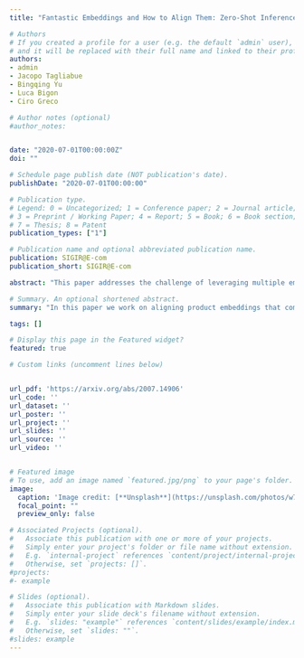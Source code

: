 ```yaml
---
title: "Fantastic Embeddings and How to Align Them: Zero-Shot Inference in a Multi-Shop Scenario"

# Authors
# If you created a profile for a user (e.g. the default `admin` user), write the username (folder name) here
# and it will be replaced with their full name and linked to their profile.
authors:
- admin
- Jacopo Tagliabue
- Bingqing Yu
- Luca Bigon
- Ciro Greco

# Author notes (optional)
#author_notes:


date: "2020-07-01T00:00:00Z"
doi: ""

# Schedule page publish date (NOT publication's date).
publishDate: "2020-07-01T00:00:00"

# Publication type.
# Legend: 0 = Uncategorized; 1 = Conference paper; 2 = Journal article;
# 3 = Preprint / Working Paper; 4 = Report; 5 = Book; 6 = Book section;
# 7 = Thesis; 8 = Patent
publication_types: ["1"]

# Publication name and optional abbreviated publication name.
publication: SIGIR@E-com
publication_short: SIGIR@E-com

abstract: "This paper addresses the challenge of leveraging multiple embedding spaces for multi-shop personalization, proving that zero-shot inference is possible by transferring shopping intent from one website to another without manual intervention. We detail a machine learning pipeline to train and optimize embeddings within shops first, and support the quantitative findings with additional qualitative insights. We then turn to the harder task of using learned embeddings across shops: if products from different shops live in the same vector space, user intent - as represented by regions in this space - can then be transferred in a zero-shot fashion across websites. We propose and benchmark unsupervised and supervised methods to “travel” between embedding spaces, each with its own assumptions on data quantity and quality. We show that zero-shot personalization is indeed possible at scale by testing the shared embedding space with two downstream tasks, event prediction and type-ahead suggestions. Finally, we curate a cross-shop anonymized embeddings dataset to foster an inclusive discussion of this important business scenario."

# Summary. An optional shortened abstract.
summary: "In this paper we work on aligning product embeddings that come from different shops. We use techniques from machine translation to provide an effective method for alignment."

tags: []

# Display this page in the Featured widget?
featured: true

# Custom links (uncomment lines below)


url_pdf: 'https://arxiv.org/abs/2007.14906'
url_code: ''
url_dataset: ''
url_poster: ''
url_project: ''
url_slides: ''
url_source: ''
url_video: ''


# Featured image
# To use, add an image named `featured.jpg/png` to your page's folder.
image:
  caption: 'Image credit: [**Unsplash**](https://unsplash.com/photos/w7ZyuGYNpRQ)'
  focal_point: ""
  preview_only: false

# Associated Projects (optional).
#   Associate this publication with one or more of your projects.
#   Simply enter your project's folder or file name without extension.
#   E.g. `internal-project` references `content/project/internal-project/index.md`.
#   Otherwise, set `projects: []`.
#projects:
#- example

# Slides (optional).
#   Associate this publication with Markdown slides.
#   Simply enter your slide deck's filename without extension.
#   E.g. `slides: "example"` references `content/slides/example/index.md`.
#   Otherwise, set `slides: ""`.
#slides: example
---
```


<!-- {{% callout note %}}
Click the *Cite* button above to demo the feature to enable visitors to import publication metadata into their reference management software.
{{% /callout %}}

{{% callout note %}}
Create your slides in Markdown - click the *Slides* button to check out the example.
{{% /callout %}}

Supplementary notes can be added here, including [code, math, and images](https://wowchemy.com/docs/writing-markdown-latex/). -->
